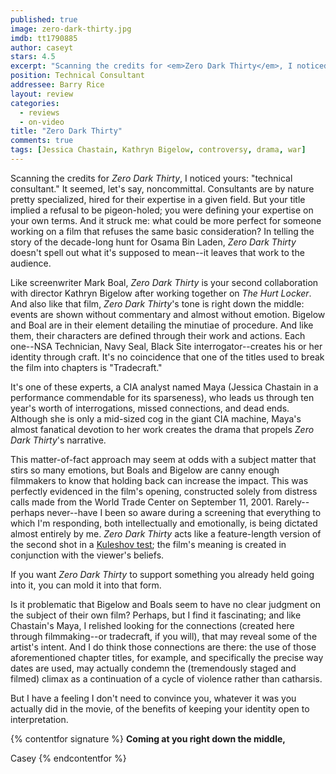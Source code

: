 ```yaml
---
published: true
image: zero-dark-thirty.jpg
imdb: tt1790885
author: caseyt
stars: 4.5
excerpt: "Scanning the credits for <em>Zero Dark Thirty</em>, I noticed yours: &ldquo;technical consultant.&rdquo; It seemed, let&rsquo;s say, noncommittal. Consultants are by nature pretty specialized, hired for their expertise in a given field.  But your title implied a refusal to be pigeon-holed; you were defining your expertise on your own terms. And it struck me: what could be more perfect for someone working on a film that refuses the same basic consideration? In telling the story of the decade-long hunt for Osama Bin Laden, <em>Zero Dark Thirty</em> doesn&rsquo;t spell out what it&rsquo;s supposed to mean&mdash;it leaves that work to the audience."
position: Technical Consultant
addressee: Barry Rice
layout: review
categories: 
  - reviews
  - on-video
title: "Zero Dark Thirty"
comments: true
tags: [Jessica Chastain, Kathryn Bigelow, controversy, drama, war]
---
```

Scanning the credits for _Zero Dark Thirty_, I noticed yours: "technical consultant." It seemed, let's say, noncommittal. Consultants are by nature pretty specialized, hired for their expertise in a given field. But your title implied a refusal to be pigeon-holed; you were defining your expertise on your own terms. And it struck me: what could be more perfect for someone working on a film that refuses the same basic consideration? In telling the story of the decade-long hunt for Osama Bin Laden, _Zero Dark Thirty_ doesn't spell out what it's supposed to mean--it leaves that work to the audience.

Like screenwriter Mark Boal, _Zero Dark Thirty_ is your second collaboration with director Kathryn Bigelow after working together on _The Hurt Locker_. And also like that film, _Zero Dark Thirty_'s tone is right down the middle: events are shown without commentary and almost without emotion. Bigelow and Boal are in their element detailing the minutiae of procedure. And like them, their characters are defined through their work and actions. Each one--NSA Technician, Navy Seal, Black Site interrogator--creates his or her identity through craft. It's no coincidence that one of the titles used to break the film into chapters is "Tradecraft."

It's one of these experts, a CIA analyst named Maya (Jessica Chastain in a performance commendable for its sparseness), who leads us through ten year's worth of interrogations, missed connections, and dead ends. Although she is only a mid-sized cog in the giant CIA machine, Maya's almost fanatical devotion to her work creates the drama that propels _Zero Dark Thirty_'s narrative.

This matter-of-fact approach may seem at odds with a subject matter that stirs so many emotions, but Boals and Bigelow are canny enough filmmakers to know that holding back can increase the impact. This was perfectly evidenced in the film's opening, constructed solely from distress calls made from the World Trade Center on September 11, 2001. Rarely--perhaps never--have I been so aware during a screening that everything to which I'm responding, both intellectually and emotionally, is being dictated almost entirely by me. _Zero Dark Thirty_ acts like a feature-length version of the second shot in a [Kuleshov test][1]; the film's meaning is created in conjunction with the viewer's beliefs.

   [1]: http://en.wikipedia.org/wiki/Kuleshov_Effect"

If you want _Zero Dark Thirty_ to support something you already held going into it, you can mold it into that form.

Is it problematic that Bigelow and Boals seem to have no clear judgment on the subject of their own film? Perhaps, but I find it fascinating; and like Chastain's Maya, I relished looking for the connections (created here through filmmaking--or tradecraft, if you will), that may reveal some of the artist's intent. And I do think those connections are there: the use of those aforementioned chapter titles, for example, and specifically the precise way dates are used, may actually condemn the (tremendously staged and filmed) climax as a continuation of a cycle of violence rather than catharsis.

But I have a feeling I don't need to convince you, whatever it was you actually did in the movie, of the benefits of keeping your identity open to interpretation.

{% contentfor signature %}
**Coming at you right down the middle,**

Casey
{% endcontentfor %}